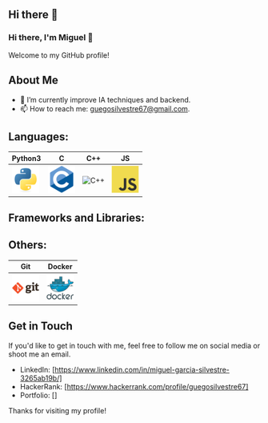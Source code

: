 ## Hi there 👋

### Hi there, I'm Miguel 👋

Welcome to my GitHub profile! 

## About Me 

- 🌱 I’m currently improve IA techniques and backend.
- 📫 How to reach me: guegosilvestre67@gmail.com.

## Languages:

| Python3 | C | C++ | JS |
|----------|----------|----------|----------|
| <img src="https://github.com/devicons/devicon/blob/master/icons/python/python-original.svg" title="Python" alt="Python" width="55" height="55"/> | <img src="https://github.com/devicons/devicon/blob/master/icons/c/c-original.svg" title="C" alt="C" width="55" height="55"/> | <img src="https://github.com/isocpp/logos/blob/master/cpp_logo.svg" title="C++" alt="C++" width="55" height="55"/> | <img src="https://github.com/devicons/devicon/blob/master/icons/javascript/javascript-original.svg" title="JavaScript" alt="JavaScript" width="55" height="55"/> |

## Frameworks and Libraries:

## Others:

| Git | Docker |
|----------|----------|
|<img src="https://github.com/devicons/devicon/blob/master/icons/git/git-original-wordmark.svg" title="Git" alt="Git" width="55" height="55"/>|<img src="https://github.com/devicons/devicon/blob/master/icons/docker/docker-original-wordmark.svg" title="Docker" alt="Docker" width="55" height="55"/>
## Get in Touch

If you'd like to get in touch with me, feel free to follow me on social media or shoot me an email.

- LinkedIn: [https://www.linkedin.com/in/miguel-garcia-silvestre-3265ab19b/]
- HackerRank: [https://www.hackerrank.com/profile/guegosilvestre67]
- Portfolio: []

  
Thanks for visiting my profile! 








